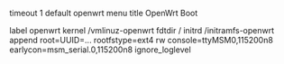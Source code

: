 timeout 1
default openwrt
menu title OpenWrt Boot

label openwrt
	kernel /vmlinuz-openwrt
	fdtdir /
	initrd /initramfs-openwrt
	append root=UUID=... rootfstype=ext4 rw console=ttyMSM0,115200n8 earlycon=msm_serial.0,115200n8 ignore_loglevel
